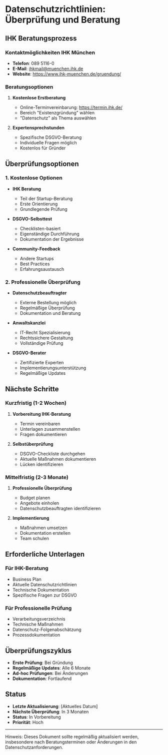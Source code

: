 # Datenschutzrichtlinien: Überprüfung und Beratung

## IHK Beratungsprozess

### Kontaktmöglichkeiten IHK München

- **Telefon**: 089 5116-0
- **E-Mail**: ihkmail@muenchen.ihk.de
- **Website**: https://www.ihk-muenchen.de/gruendung/

### Beratungsoptionen

1. **Kostenlose Erstberatung**

   - Online-Terminvereinbarung: https://termin.ihk.de/
   - Bereich "Existenzgründung" wählen
   - "Datenschutz" als Thema auswählen

2. **Expertensprechstunden**
   - Spezifische DSGVO-Beratung
   - Individuelle Fragen möglich
   - Kostenlos für Gründer

## Überprüfungsoptionen

### 1. Kostenlose Optionen

- **IHK Beratung**

  - Teil der Startup-Beratung
  - Erste Orientierung
  - Grundlegende Prüfung

- **DSGVO-Selbsttest**

  - Checklisten-basiert
  - Eigenständige Durchführung
  - Dokumentation der Ergebnisse

- **Community-Feedback**
  - Andere Startups
  - Best Practices
  - Erfahrungsaustausch

### 2. Professionelle Überprüfung

- **Datenschutzbeauftragter**

  - Externe Bestellung möglich
  - Regelmäßige Überprüfung
  - Dokumentation und Beratung

- **Anwaltskanzlei**

  - IT-Recht Spezialisierung
  - Rechtssichere Gestaltung
  - Vollständige Prüfung

- **DSGVO-Berater**
  - Zertifizierte Experten
  - Implementierungsunterstützung
  - Regelmäßige Updates

## Nächste Schritte

### Kurzfristig (1-2 Wochen)

1. **Vorbereitung IHK-Beratung**

   - Termin vereinbaren
   - Unterlagen zusammenstellen
   - Fragen dokumentieren

2. **Selbstüberprüfung**
   - DSGVO-Checkliste durchgehen
   - Aktuelle Maßnahmen dokumentieren
   - Lücken identifizieren

### Mittelfristig (2-3 Monate)

1. **Professionelle Überprüfung**

   - Budget planen
   - Angebote einholen
   - Datenschutzbeauftragten identifizieren

2. **Implementierung**
   - Maßnahmen umsetzen
   - Dokumentation erstellen
   - Team schulen

## Erforderliche Unterlagen

### Für IHK-Beratung

- Business Plan
- Aktuelle Datenschutzrichtlinien
- Technische Dokumentation
- Spezifische Fragen zur DSGVO

### Für Professionelle Prüfung

- Verarbeitungsverzeichnis
- Technische Maßnahmen
- Datenschutz-Folgenabschätzung
- Prozessdokumentation

## Überprüfungszyklus

- **Erste Prüfung**: Bei Gründung
- **Regelmäßige Updates**: Alle 6 Monate
- **Ad-hoc Prüfungen**: Bei Änderungen
- **Dokumentation**: Fortlaufend

## Status

- **Letzte Aktualisierung**: [Aktuelles Datum]
- **Nächste Überprüfung**: In 3 Monaten
- **Status**: In Vorbereitung
- **Priorität**: Hoch

---

Hinweis: Dieses Dokument sollte regelmäßig aktualisiert werden, insbesondere nach Beratungsterminen oder Änderungen in den Datenschutzanforderungen.
